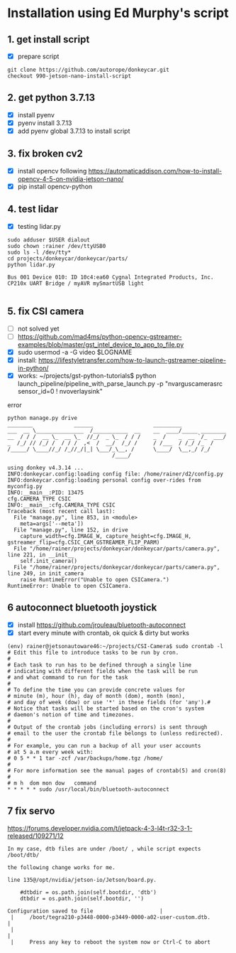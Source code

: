# Installation using Ed Murphy's script

## 1. get install script 
- [x] prepare script
```
git clone https://github.com/autorope/donkeycar.git
checkout 990-jetson-nano-install-script
```
## 2. get python 3.7.13
- [x] install pyenv
- [x] pyenv install 3.7.13
- [x] add pyenv global 3.7.13 to install script

## 3. fix broken cv2
- [x] install opencv following https://automaticaddison.com/how-to-install-opencv-4-5-on-nvidia-jetson-nano/
- [x] pip install opencv-python

## 4. test lidar
- [x] testing lidar.py
```
sudo adduser $USER dialout
sudo chown :rainer /dev/ttyUSB0
sudo ls -l /dev/tty*
cd projects/donkeycar/donkeycar/parts/
python lidar.py 

Bus 001 Device 010: ID 10c4:ea60 Cygnal Integrated Products, Inc. CP210x UART Bridge / myAVR mySmartUSB light


```
## 5. fix CSI camera
- [ ] not solved yet
- [ ] https://github.com/mad4ms/python-opencv-gstreamer-examples/blob/master/gst_intel_device_to_app_to_file.py
- [x] sudo usermod -a -G video $LOGNAME
- [x] install: https://lifestyletransfer.com/how-to-launch-gstreamer-pipeline-in-python/
- [x] works: ~/projects/gst-python-tutorials$ python launch_pipeline/pipeline_with_parse_launch.py -p "nvarguscamerasrc sensor_id=0 ! nvoverlaysink"

error
```
python manage.py drive
________             ______                   _________              
___  __ \_______________  /___________  __    __  ____/_____ ________
__  / / /  __ \_  __ \_  //_/  _ \_  / / /    _  /    _  __ `/_  ___/
_  /_/ // /_/ /  / / /  ,<  /  __/  /_/ /     / /___  / /_/ /_  /    
/_____/ \____//_/ /_//_/|_| \___/_\__, /      \____/  \__,_/ /_/     
                                 /____/                              

using donkey v4.3.14 ...
INFO:donkeycar.config:loading config file: /home/rainer/d2/config.py
INFO:donkeycar.config:loading personal config over-rides from myconfig.py
INFO:__main__:PID: 13475
cfg.CAMERA_TYPE CSIC
INFO:__main__:cfg.CAMERA_TYPE CSIC
Traceback (most recent call last):
  File "manage.py", line 853, in <module>
    meta=args['--meta'])
  File "manage.py", line 152, in drive
    capture_width=cfg.IMAGE_W, capture_height=cfg.IMAGE_H, gstreamer_flip=cfg.CSIC_CAM_GSTREAMER_FLIP_PARM)
  File "/home/rainer/projects/donkeycar/donkeycar/parts/camera.py", line 221, in __init__
    self.init_camera()
  File "/home/rainer/projects/donkeycar/donkeycar/parts/camera.py", line 249, in init_camera
    raise RuntimeError("Unable to open CSICamera.")
RuntimeError: Unable to open CSICamera.

```

## 6 autoconnect bluetooth joystick
- [x] install https://github.com/jrouleau/bluetooth-autoconnect
- [x] start every minute with crontab, ok quick & dirty but works
```
(env) rainer@jetsonautoware46:~/projects/CSI-Camera$ sudo crontab -l
# Edit this file to introduce tasks to be run by cron.
# 
# Each task to run has to be defined through a single line
# indicating with different fields when the task will be run
# and what command to run for the task
# 
# To define the time you can provide concrete values for
# minute (m), hour (h), day of month (dom), month (mon),
# and day of week (dow) or use '*' in these fields (for 'any').# 
# Notice that tasks will be started based on the cron's system
# daemon's notion of time and timezones.
# 
# Output of the crontab jobs (including errors) is sent through
# email to the user the crontab file belongs to (unless redirected).
# 
# For example, you can run a backup of all your user accounts
# at 5 a.m every week with:
# 0 5 * * 1 tar -zcf /var/backups/home.tgz /home/
# 
# For more information see the manual pages of crontab(5) and cron(8)
# 
# m h  dom mon dow   command
* * * * * sudo /usr/local/bin/bluetooth-autoconnect
```

## 7 fix servo
https://forums.developer.nvidia.com/t/jetpack-4-3-l4t-r32-3-1-released/109271/12
```
In my case, dtb files are under /boot/ , while script expects /boot/dtb/

the following change works for me.

line 135@/opt/nvidia/jetson-io/Jetson/board.py.

    #dtbdir = os.path.join(self.bootdir, 'dtb')
    dtbdir = os.path.join(self.bootdir, '')
```
```
Configuration saved to file                     |
 |     /boot/tegra210-p3448-0000-p3449-0000-a02-user-custom.dtb.      |
 |                                                                    |
 |     Press any key to reboot the system now or Ctrl-C to abort 
```

